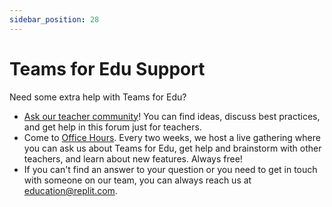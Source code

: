 ```yaml
---
sidebar_position: 28
---
```


# Teams for Edu Support

Need some extra help with Teams for Edu? 

* [Ask our teacher community](https://community.replit.com/c/edu/10)! You can find ideas, discuss best practices, and get help in this forum just for teachers. 
* Come to  [Office Hours](https://www.eventbrite.com/e/replit-teams-for-education-office-hours-tickets-151837105871). Every two weeks, we host a live gathering where you can ask us about Teams for Edu, get help and brainstorm with other teachers, and learn about new features. Always free!
* If you can't find an answer to your question or you need to get in touch with someone on our team, you can always reach us at education@replit.com.